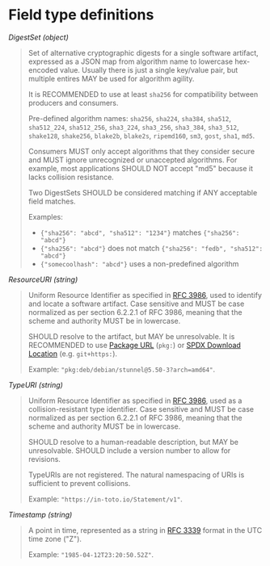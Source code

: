 # Field type definitions

<a id="DigestSet"></a>
_DigestSet (object)_

> Set of alternative cryptographic digests for a single software artifact,
> expressed as a JSON map from algorithm name to lowercase hex-encoded value.
> Usually there is just a single key/value pair, but multiple entires MAY be
> used for algorithm agility.
>
> It is RECOMMENDED to use at least `sha256` for compatibility between producers
> and consumers.
>
> Pre-defined algorithm names: `sha256`, `sha224`, `sha384`, `sha512`,
> `sha512_224`, `sha512_256`, `sha3_224`, `sha3_256`, `sha3_384`, `sha3_512`,
> `shake128`, `shake256`, `blake2b`, `blake2s`, `ripemd160`, `sm3`, `gost`,
> `sha1`, `md5`.
>
> Consumers MUST only accept algorithms that they consider secure and MUST
> ignore unrecognized or unaccepted algorithms. For example, most applications
> SHOULD NOT accept "md5" because it lacks collision resistance.
>
> Two DigestSets SHOULD be considered matching if ANY acceptable field matches.
>
> Examples:
>
> -   `{"sha256": "abcd", "sha512": "1234"}` matches `{"sha256": "abcd"}`
> -   `{"sha256": "abcd"}` does not match `{"sha256": "fedb", "sha512": "abcd"}`
> -   `{"somecoolhash": "abcd"}` uses a non-predefined algorithm

<a id="ResourceURI"></a>
_ResourceURI (string)_

> Uniform Resource Identifier as specified in [RFC 3986], used to identify and
> locate a software artifact. Case sensitive and MUST be case normalized as per
> section 6.2.2.1 of RFC 3986, meaning that the scheme and authority MUST be in
> lowercase.
>
> SHOULD resolve to the artifact, but MAY be unresolvable. It is RECOMMENDED to
> use [Package URL][] (`pkg:`) or [SPDX Download Location][] (e.g.
> `git+https:`).
>
> Example: `"pkg:deb/debian/stunnel@5.50-3?arch=amd64"`.

<a id="TypeURI"></a>
_TypeURI (string)_

> Uniform Resource Identifier as specified in [RFC 3986], used as a
> collision-resistant type identifier. Case sensitive and MUST be case
> normalized as per section 6.2.2.1 of RFC 3986, meaning that the scheme and
> authority MUST be in lowercase.
>
> SHOULD resolve to a human-readable description, but MAY be unresolvable.
> SHOULD include a version number to allow for revisions.
>
> TypeURIs are not registered. The natural namespacing of URIs is sufficient to
> prevent collisions.
>
> Example: `"https://in-toto.io/Statement/v1"`.

<a id="Timestamp"></a>
_Timestamp (string)_

> A point in time, represented as a string in [RFC 3339] format in the UTC time
> zone ("Z").
>
> Example: `"1985-04-12T23:20:50.52Z"`.

[Package URL]: https://github.com/package-url/purl-spec/
[RFC 3339]: https://tools.ietf.org/html/rfc3339
[RFC 3986]: https://tools.ietf.org/html/rfc3986
[SPDX Download Location]: https://spdx.github.io/spdx-spec/3-package-information/#37-package-download-location
[oci_image_id]: https://github.com/opencontainers/image-spec/blob/master/config.md#imageid
